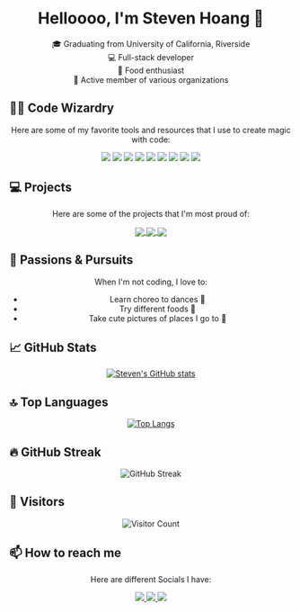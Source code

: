 <div align="center">

# Helloooo, I'm Steven Hoang 🤘

🎓 Graduating from University of California, Riverside <br>
💻 Full-stack developer <br>
🍔 Food enthusiast <br>
🤝 Active member of various organizations <br>

</div>

## 🧙‍♂️ Code Wizardry
<div align="center">

Here are some of my favorite tools and resources that I use to create magic with code:

</div>

<div align="center">

<img src="https://img.shields.io/badge/Editor-VSCode-007ACC?logo=visual-studio-code&logoColor=white">
<img src="https://img.shields.io/badge/Editor-Clion-2C8EBB?logo=clion&logoColor=white">
<img src="https://img.shields.io/badge/Framework-React_Native-61DAFB?logo=react&logoColor=white">
<img src="https://img.shields.io/badge/Language-C++-00599C?logo=c%2B%2B&logoColor=white">
<img src="https://img.shields.io/badge/Language-Java-007396?logo=java&logoColor=white">
<img src="https://img.shields.io/badge/Language-Python-3776AB?logo=python&logoColor=white">
<img src="https://img.shields.io/badge/Design-Figma-F24E1E?logo=figma&logoColor=white">
<img src="https://img.shields.io/badge/Design-PenPot-2C2E5D?logo=penpot&logoColor=white">
<img src="https://img.shields.io/badge/Deployment-EXPO_GO-000020?logo=expo&logoColor=white">

</div>

## 💻 Projects
<div align="center">

Here are some of the projects that I'm most proud of:

</div>

<div align="center">

<a href="https://github.com/teamrocketuno/flushfinder">
  <img align="center" src="https://github-readme-stats.vercel.app/api/pin/?username=teamrocketuno&repo=flushfinder&theme=radical" />
</a>
<a href="https://github.com/TeamFoodies/WhatsGood">
  <img align="center" src="https://github-readme-stats.vercel.app/api/pin/?username=teamfoodies&repo=whatsgood&theme=radical" />
</a>
<a href="https://github.com/xcaracal/CS179J_FINAL_PROJECT">
  <img align="center" src="https://github-readme-stats.vercel.app/api/pin/?username=xcaracal&repo=cs179j_final_project&theme=radical" />
</a>

</div>

## 🌟 Passions & Pursuits
<div align="center">

When I'm not coding, I love to:

-  Learn choreo to dances 🕺
-  Try different foods 🍣
-  Take cute pictures of places I go to 📸

</div>

## 📈 GitHub Stats
<div align="center">

[![Steven's GitHub stats](https://github-readme-stats.vercel.app/api?username=hoangsteven&count_private=true&show_icons=true&theme=radical)](https://github.com/hoangsteven)

</div>

## 🔝 Top Languages
<div align="center">

[![Top Langs](https://github-readme-stats.vercel.app/api/top-langs/?username=hoangsteven&layout=compact&theme=radical)](https://github.com/hoangsteven)

</div>

## 🔥 GitHub Streak
<div align="center">

![GitHub Streak](https://github-readme-streak-stats.herokuapp.com/?user=hoangsteven&theme=radical)

</div>

## 👀 Visitors
<div align="center">

![Visitor Count](https://profile-counter.glitch.me/{hoangsteven}/count.svg)

</div>


## 📫 How to reach me
<div align="center">

Here are different Socials I have:

</div>

<div align="center">

<a href="mailto:hoangste22@gmail.com">
  <img src="https://img.shields.io/badge/Email-hoangste22%40gmail.com-D14836?logo=gmail&logoColor=white">
</a>
<a href="https://www.linkedin.com/in/steven-hoang-48a6b5196/">
  <img src="https://img.shields.io/badge/LinkedIn-0077B5?logo=linkedin&logoColor=white">
</a>
<a href="https://www.instagram.com/stvn.hg/">
  <img src="https://img.shields.io/badge/Instagram-E4405F?logo=instagram&logoColor=white">
</a>

</div>

